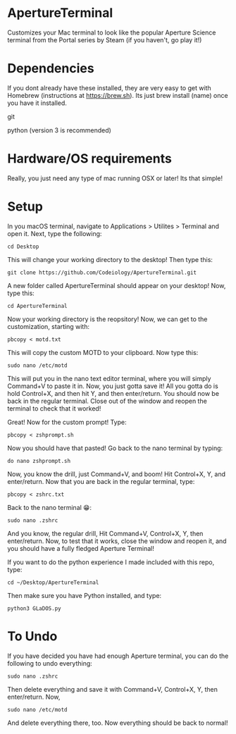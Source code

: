 # ApertureTerminal
Customizes your Mac terminal to look like the popular Aperture Science terminal from the Portal series by Steam (if you haven't, go play it!)

# Dependencies
If you dont already have these installed, they are very easy to get with Homebrew (instructions at https://brew.sh). Its just brew install (name) once you have it installed.
 
  git
 
  python (version 3 is recommended)
  
# Hardware/OS requirements
Really, you just need any type of mac running OSX or later! Its that simple!

# Setup
In you macOS terminal, navigate to Applications > Utilites > Terminal and open it.
Next, type the following: 

`cd Desktop`

This will change your working directory to the desktop! Then type this:

`git clone https://github.com/Codeiology/ApertureTerminal.git`

A new folder called ApertureTerminal should appear on your desktop! Now, type this:

`cd ApertureTerminal`

Now your working directory is the reopsitory! Now, we can get to the customization, starting with:

`pbcopy < motd.txt`

This will copy the custom MOTD to your clipboard. Now type this:

`sudo nano /etc/motd`

This will put you in the nano text editor terminal, where you will simply Command+V to paste it in.
Now, you just gotta save it! All you gotta do is hold Control+X, and then hit Y, and then enter/return.
You should now be back in the regular terminal. Close out of the window and reopen the terminal to check that it worked!

Great! Now for the custom prompt! Type:

`pbcopy < zshprompt.sh`

Now you should have that pasted! Go back to the nano terminal by typing:

`do nano zshprompt.sh`

Now, you know the drill, just Command+V, and boom! Hit Control+X, Y, and enter/return.
Now that you are back in the regular terminal, type:

`pbcopy < zshrc.txt`

Back to the nano terminal 😁:

`sudo nano .zshrc`

And you know, the regular drill, Hit Command+V, Control+X, Y, then enter/return.
Now, to test that it works, close the window and reopen it, and you should have a fully fledged Aperture Terminal!

If you want to do the python experience I made included with this repo, type:

`cd ~/Desktop/ApertureTerminal`

Then make sure you have Python installed, and type:

`python3 GLaDOS.py`

# To Undo

If you have decided you have had enough Aperture terminal, you can do the following to undo everything:

`sudo nano .zshrc`

Then delete everything and save it with Command+V, Control+X, Y, then enter/return. Now,

`sudo nano /etc/motd`

And delete everything there, too. Now everything should be back to normal!
